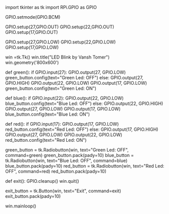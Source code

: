 import tkinter as tk
import RPi.GPIO as GPIO

GPIO.setmode(GPIO.BCM)

GPIO.setup(27,GPIO.OUT)
GPIO.setup(22,GPIO.OUT)
GPIO.setup(17,GPIO.OUT)

GPIO.setup(27,GPIO.LOW)
GPIO.setup(22,GPIO.LOW)
GPIO.setup(17,GPIO.LOW)

win =tk.Tk()
win.title("LED Blink by Vansh Tomer")
win.geometry('800x600')


def green():
    if GPIO.input(27):
        GPIO.output(27, GPIO.LOW)
        green_button.config(text="Green Led: OFF")
    else:
        GPIO.output(27, GPIO.HIGH)
        GPIO.output(22, GPIO.LOW)
        GPIO.output(17, GPIO.LOW)
        green_button.config(text="Green Led: ON")

def blue():
    if GPIO.input(22):
        GPIO.output(22, GPIO.LOW)
        blue_button.config(text="Blue Led: OFF")
    else:
        GPIO.output(22, GPIO.HIGH)
        GPIO.output(27, GPIO.LOW)
        GPIO.output(17, GPIO.LOW)
        blue_button.config(text="Blue Led: ON")
        
def red():
    if GPIO.input(17):
            GPIO.output(17, GPIO.LOW)
            red_button.config(text="Red Led: OFF")
    else:
        GPIO.output(17, GPIO.HIGH)
        GPIO.output(27, GPIO.LOW)
        GPIO.output(22, GPIO.LOW)
        red_button.config(text="Red Led: ON")
        
   

green_button = tk.Radiobutton(win, text="Green Led: OFF", command=green)
green_button.pack(pady=10)
blue_button = tk.Radiobutton(win, text="Blue Led: OFF", command=blue)
blue_button.pack(pady=10)
red_button = tk.Radiobutton(win, text="Red Led: OFF", command=red)
red_button.pack(pady=10)

def exit():
    GPIO.cleanup()
    win.quit()


exit_button = tk.Button(win, text="Exit", command=exit)
exit_button.pack(pady=10)


win.mainloop()
